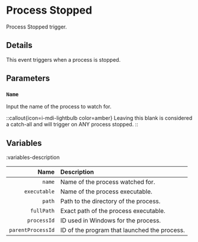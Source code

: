# Process Stopped

Process Stopped trigger.

## Details

This event triggers when a process is stopped.

## Parameters

### `Name`

Input the name of the process to watch for.

::callout{icon=i-mdi-lightbulb color=amber}
Leaving this blank is considered a catch-all and will trigger on ANY process stopped.
::

## Variables

:variables-description

Name | Description
----:|:------------
`name` | Name of the process watched for.
`executable` | Name of the process executable.
`path` | Path to the directory of the process.
`fullPath` | Exact path of the process executable.
`processId` | ID used in Windows for the process.
`parentProcessId` | ID of the program that launched the process.
